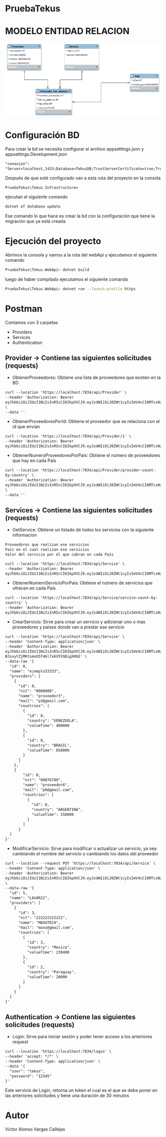# PruebaTekus

# MODELO ENTIDAD RELACION

![Modelo](modelo_entidad_relacion.png)

# Configuración BD

Para crear la bd se necesita configurar el archivo appsettings.json y appsettings.Development.json
````
"conexion": "Server=localhost,1433;Database=TekusDB;TrustServerCertificate=true;Trusted_Connection=True;"
````
Después de que esté configurado van a esta ruta del proyecto en la consola
````
PruebaTekus\Tekus.Infrastructure>
````
ejecutan el siguiente comando
```bash
dotnet ef database update
```
Ese comando lo que hace es crear la bd con la configuración que tiene la migración que ya está creada

# Ejecución del proyecto

Abrimos la consola y vamos a la ruta del webApi y ejecutamos el siguiente comando
```bash
PruebaTekus\Tekus.WebApi> dotnet build
```

luego de haber compilado ejecutamos el siguiente comando
```bash
PruebaTekus\Tekus.WebApi> dotnet run --launch-profile https
```

# Postman

Contamos con 3 carpetas 

- Providers 
- Services
- Authentication

Provider -> Contiene las siguientes solicitudes (requests)
-
- ObtenerProveedores: Obtiene una lista de proveedores que existen en la BD
````
curl --location 'https://localhost:7034/api/Provider' \
--header 'Authorization: Bearer eyJhbGciOiJIUzI1NiIsInR5cCI6IkpXVCJ9.eyJzdWIiOiJ0ZWt1cyIsImV4cCI6MTcxNzA0NTY3Mn0.gsBit51hyc0yOGt5inYfOocJYxI0At7Wft3ccNRlneI' \
--data ''
````


- ObtenerProveedoresPorId: Obtiene el proveedor que se relaciona con el id que envían
````
curl --location 'https://localhost:7034/api/Provider/1' \
--header 'Authorization: Bearer eyJhbGciOiJIUzI1NiIsInR5cCI6IkpXVCJ9.eyJzdWIiOiJ0ZWt1cyIsImV4cCI6MTcxNzA0NTY3Mn0.gsBit51hyc0yOGt5inYfOocJYxI0At7Wft3ccNRlneI'
````

- ObtenerNumeroProveedoresPorPaís: Obtiene el número de proveedores que hay en cada País
````
curl --location 'https://localhost:7034/api/Provider/provider-count-by-country' \
--header 'Authorization: Bearer eyJhbGciOiJIUzI1NiIsInR5cCI6IkpXVCJ9.eyJzdWIiOiJ0ZWt1cyIsImV4cCI6MTcxNzA0NTY3Mn0.gsBit51hyc0yOGt5inYfOocJYxI0At7Wft3ccNRlneI' \
--data ''
````

Services -> Contiene las siguientes solicitudes (requests)
-
- GetService: Obtiene un listado de todos los servicios con la siguiente informacion
````
Proveedores que realizan ese servicios
Pais en el cual realizan ese servicios
Valor del servicio por el que cobran en cada País
````

````
curl --location 'https://localhost:7034/api/Service' \
--header 'Authorization: Bearer eyJhbGciOiJIUzI1NiIsInR5cCI6IkpXVCJ9.eyJzdWIiOiJ0ZWt1cyIsImV4cCI6MTcxNzA0NTY3Mn0.gsBit51hyc0yOGt5inYfOocJYxI0At7Wft3ccNRlneI'
````

- ObtenerNumeroServicioPorPaís: Obtiene el número de servicios que ofrecen en cada País
````
curl --location 'https://localhost:7034/api/Service/service-count-by-country' \
--header 'Authorization: Bearer eyJhbGciOiJIUzI1NiIsInR5cCI6IkpXVCJ9.eyJzdWIiOiJ0ZWt1cyIsImV4cCI6MTcxNzA0NTY3Mn0.gsBit51hyc0yOGt5inYfOocJYxI0At7Wft3ccNRlneI'
````

- CrearServicio: Sirve para crear un servicio y adicionar uno o mas proveedores y países donde van a prestar ese servicio
````
curl --location 'https://localhost:7034/api/Service' \
--header 'Content-Type: application/json' \
--header 'Authorization: Bearer eyJhbGciOiJIUzI1NiIsInR5cCI6IkpXVCJ9.eyJzdWIiOiJ0ZWt1cyIsImV4cCI6MTcxNzAzNDgzN30.AkURiRXw-BJsxyYZjMKtsmoU5T4bl7x6V5YGDigXHSE' \
--data-raw '{
  "id": 0,
  "name": "ejemplo33333",
  "providers": [
    {
      "id": 0,
      "nit": "0000000",
      "name": "proveedor3",
      "mail": "p3@gmail.com",
      "countries": [
        {
          "id": 0,
          "country": "VENEZUELA",
          "valueTime": 400000
        },
        {
          "id": 0,
          "country": "BRASIL",
          "valueTime": 650000
        }
      ]
    },
    {
        "id": 0,
        "nit": "09876789",
        "name": "proveedor6",
        "mail": "p6@gmail.com",
        "countries": [
          {
            "id": 0,
            "country": "ARGENTINA",
            "valueTime": 150000
          }
        ]
      }
  ]
}'
````

- ModificarServicio: Sirve para modificar o actualizar un servicio, ya sea cambiando el nombre del servicio o cambiando los datos del proveedor
````
curl --location --request PUT 'https://localhost:7034/api/Service' \
--header 'Content-Type: application/json' \
--header 'Authorization: Bearer eyJhbGciOiJIUzI1NiIsInR5cCI6IkpXVCJ9.eyJzdWIiOiJ0ZWt1cyIsImV4cCI6MTcxNzA0NTY3Mn0.gsBit51hyc0yOGt5inYfOocJYxI0At7Wft3ccNRlneI' \
--data-raw '{
  "id": 5,
  "name": "LAVAR22",
  "providers": [
    {
      "id": 3,
      "nit": "222222222222",
      "name": "MAXUTECH",
      "mail": "maxu@gmail.com",
      "countries": [
        {
          "id": 3,
          "country": "Mexico",
          "valueTime": 230400
        },
        {
          "id": 2,
          "country": "Paraguay",
          "valueTime": 20000
        }
      ]
    }
  ]
}'
````

Authentication -> Contiene las siguientes solicitudes (requests)
-
- Login: Sirve para iniciar sesión y poder tener acceso a los anteriores request
````
curl --location 'https://localhost:7034/login' \
--header 'accept: */*' \
--header 'Content-Type: application/json' \
--data '{
  "user": "tekus",
  "password": "12345"
}'
 ````

Este servicio de Login, retorna un token el cual es el que se debe poner en las anteriores solicitudes y tiene una duración de 30 minutos

# Autor
Victor Alonso Vargas Callejas

